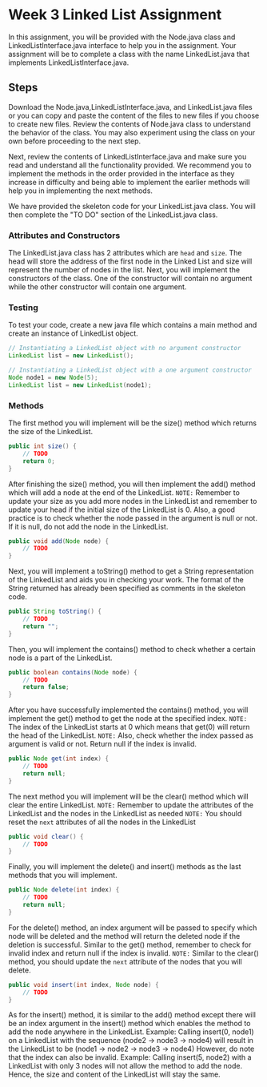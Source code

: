 # Week 3 Linked List Assignment
In this assignment, you will be provided with the Node.java class and LinkedListInterface.java interface to help you in the assignment. Your assignment will be to complete a class with the name LinkedList.java that implements LinkedListInterface.java. 

## Steps
Download the Node.java,LinkedListInterface.java, and LinkedList.java files or you can copy and paste the content of the files to new files if you choose to create new files. Review the contents of Node.java class to understand the behavior of the class. You may also experiment using the class on your own before proceeding to the next step.

Next, review the contents of LinkedListInterface.java and make sure you read and understand all the functionality provided. We recommend you to implement the methods in the order provided in the interface as they increase in difficulty and being able to implement the earlier methods will help you in implementing the next methods. 

We have provided the skeleton code for your LinkedList.java class. You will then complete the "TO DO" section of the LinkedList.java class.

### Attributes and Constructors
The LinkedList.java class has 2 attributes which are `head` and `size`. The head will store the address of the first node in the Linked List and size will represent the number of nodes in the list. Next, you will implement the constructors of the class. One of the constructor will contain no argument while the other constructor will contain one argument. 

### Testing
To test your code, create a new java file which contains a main method and create an instance of LinkedList object. 
```java
// Instantiating a LinkedList object with no argument constructor
LinkedList list = new LinkedList();

// Instantiating a LinkedList object with a one argument constructor
Node node1 = new Node(5);
LinkedList list = new LinkedList(node1);
```

### Methods
The first method you will implement will be the size() method which returns the size of the LinkedList.
```java
public int size() {
	// TODO
	return 0;
}
```

After finishing the size() method, you will then implement the add() method which will add a node at the end of the LinkedList.
`NOTE:` Remember to update your size as you add more nodes in the LinkedList and remember to update your head if the initial size of the LinkedList is 0.
Also, a good practice is to check whether the node passed in the argument is null or not. If it is null, do not add the node in the LinkedList.
```java
public void add(Node node) {
	// TODO
}
```

Next, you will implement a toString() method to get a String representation of the LinkedList and aids you in checking your work. The format of the String returned has already been specified as comments in the skeleton code. 
```java
public String toString() {
	// TODO
	return "";
}
```

Then, you will implement the contains() method to check whether a certain node is a part of the LinkedList.
```java
public boolean contains(Node node) {
	// TODO 
	return false;
}
```

After you have successfully implemented the contains() method, you will implement the get() method to get the node at the specified index. 
`NOTE:` The index of the LinkedList starts at 0 which means that get(0) will return the head of the LinkedList.
`NOTE:` Also, check whether the index passed as argument is valid or not. Return null if the index is invalid.
```java
public Node get(int index) {
	// TODO
	return null;
}
```

The next method you will implement will be the clear() method which will clear the entire LinkedList.
`NOTE:` Remember to update the attributes of the LinkedList and the nodes in the LinkedList as needed
`NOTE:` You should reset the `next` attributes of all the nodes in the LinkedList
```java
public void clear() {
	// TODO
}
```

Finally, you will implement the delete() and insert() methods as the last methods that you will implement. 
```java
public Node delete(int index) {
	// TODO
	return null;
}
```
For the delete() method, an index argument will be passed to specify which node will be deleted and the method will return the deleted node if the deletion is successful.
Similar to the get() method, remember to check for invalid index and return null if the index is invalid. 
`NOTE:` Similar to the clear() method, you should update the `next` attribute of the nodes that you will delete. 

```java
public void insert(int index, Node node) {
	// TODO 
}
```
As for the insert() method, it is similar to the add() method except there will be an index argument in the insert() method which enables the method to add the node anywhere in the LinkedList.
Example: Calling insert(0, node1) on a LinkedList with the sequence (node2 -> node3 -> node4) will result in the LinkedList to be (node1 -> node2 -> node3 -> node4)
However, do note that the index can also be invalid. Example: Calling insert(5, node2) with a LinkedList with only 3 nodes will not allow the method to add the node. Hence, the size and content of the LinkedList will stay the same.





